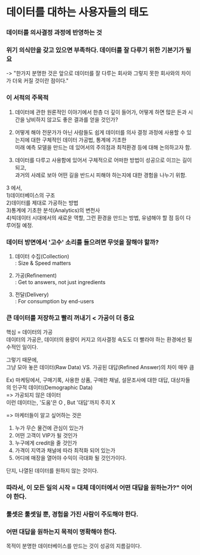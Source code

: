 # 데이터를 대하는 사용자들의 태도   
### 데이터를 의사결정 과정에 반영하는 것
### 위기 의식만을 갖고 있으면 부족하다. 데이터를 잘 다루기 위한 기본기가 필요   
-> "한가지 분명한 것은 앞으로 데이터를 잘 다루는 회사와 그렇지 못한 회사와의 차이가 더욱 커질 것이란 점이다."     

### 이 서적의 주목적       
1) 데이터에 관한 원론적인 이야기에서 한층 더 깊이 들어가, 어떻게 하면 많은 돈과 시간을 낭비하지 않고도 좋은 결과를 얻을 것인가?   

2) 어떻게 해야 전문가가 아닌 사람들도 쉽게 데이터를 의사 결정 과정에 사용할 수 있는지에 대한 구체적인 데이터 가공법, 통계에 기초한  
미래 예측 모델을 만드는 데 있어서의 주의점과 최적환경 등에 대해 논의하고자 함.      
       
3) 데이터를 다루고 사용함에 있어서 구체적으로 어떠한 방법이 성공으로 이끄는 길이 되고,     
과거의 사례로 보아 어떤 길을 반드시 피해야 하는지에 대한 경험을 나누기 위함.      
           
3 에서,                    
1)데이터베이스의 구조   
2)데이터를 제대로 가공하는 방법     
3)통계에 기초한 분석(Analytics)의 변천사    
4)빅데이터 시대에서의 새로운 역할, 그런 환경을 만드는 방법, 유념해야 할 점 등이 다루어질 예정.       

       
        
### 데이터 방면에서 '고수' 소리를 들으려면 무엇을 잘해야 할까?          
1) 데이터 수집(Collection)   
: Size & Speed matters    
      
2) 가공(Refinement)   
: Get to answers, not just ingredients   
   
3) 전달(Delivery)      
: For consumption by end-users        
    
### 큰 데이터를 저장하고 빨리 꺼내기 < 가공이 더 중요      
핵심 = 데이터의 가공      
데이터의 가공은, 데이터의 용량이 커지고 의사결정 속도도 더 빨라야 하는 환경에선 필수적인 일이다.    
     
    
그렇기 때문에,        
그냥 모아 놓은 데이터(Raw Data) VS. 가공된 대답(Refined Answer)의 차이 매우 큼       
       
Ex) 마케팅에서, 구매기록, 사용한 상품, 구매한 채널, 설문조사에 대한 대답, 대상자들의 인구적 데이터(Demographic Data)    
=> 가공되지 않은 데이터     
이런 데이터는, '도움'은 O , But '대답'까지 주지 X   
     
=> 마케터들이 알고 싶어하는 것은      
1) 누가 무슨 물건에 관심이 있는가    
2) 어떤 고객이 VIP가 될 것인가    
3) 누구에게 credit을 줄 것인가    
4) 가격이 지역과 채널에 따라 최적화 되어 있는가   
5) 어디에 매장을 열어야 수익이 극대화 될 것인가이다.   
       
단지, 나열된 데이터를 원하지 않는 것이다.      
      
### 따라서, 이 모든 일의 시작 = 대체 데이터에서 어떤 대답을 원하는가?" 이어야 한다.    
### 툴셋은 툴셋일 뿐, 경험을 가진 사람이 주도해야 한다.       
      
### 어떤 대답을 원하는지 목적이 명확해야 한다.      
목적이 분명한 데이터베이스를 만드는 것이 성공의 지름길이다.       




 
